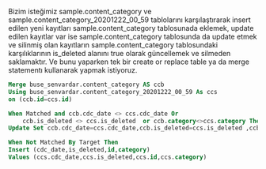 Bizim isteğimiz sample.content_category ve sample.content_category_20201222_00_59 tablolarını karşılaştırarak
insert edilen yeni kayıtları sample.content_category tablosunada eklemek,
update edilen kayıtlar var ise sample.content_category tablosunda da update etmek ve
silinmiş olan kayıtların sample.content_category tablosundaki karşılıklarının is_deleted alanını true olarak güncellemek ve silmeden saklamaktır.
Ve bunu yaparken tek bir create or replace table ya da merge statementı kullanarak yapmak istiyoruz.
``` SQL
Merge buse_senvardar.content_category AS ccb  
Using buse_senvardar.content_category_20201222_00_59 As ccs
on (ccb.id=ccs.id)

When Matched and ccb.cdc_date <> ccs.cdc_date Or 
	ccb.is_deleted <> ccs.is_deleted  or ccb.category<>ccs.category Then 
Update Set ccb.cdc_date=ccs.cdc_date,ccb.is_deleted=ccs.is_deleted ,ccb.category=ccs.category

When Not Matched By Target Then 
Insert (cdc_date,is_deleted,id,category)
Values (ccs.cdc_date,ccs.is_deleted,ccs.id,ccs.category)

```
